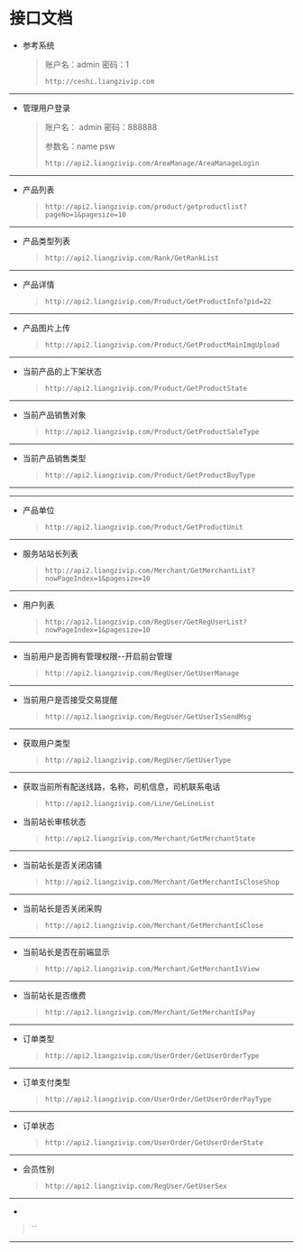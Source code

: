 # 接口文档

* 参考系统

  > 账户名：admin 密码：1
  >
  > `http://ceshi.liangzivip.com`

***

* 管理用户登录

  > 账户名： admin 密码：888888
  >
  > 参数名：name psw
  >
  > `http://api2.liangzivip.com/AreaManage/AreaManageLogin`

***

* 产品列表

  >`http://api2.liangzivip.com/product/getproductlist?pageNo=1&pagesize=10`

***

* 产品类型列表

  >`http://api2.liangzivip.com/Rank/GetRankList`

***

* 产品详情

  >`http://api2.liangzivip.com/Product/GetProductInfo?pid=22`

***

* 产品图片上传

  >`http://api2.liangzivip.com/Product/GetProductMainImgUpload`

***

* 当前产品的上下架状态

  >`http://api2.liangzivip.com/Product/GetProductState`

***

* 当前产品销售对象

  >`http://api2.liangzivip.com/Product/GetProductSaleType`

***

* 当前产品销售类型

  >`http://api2.liangzivip.com/Product/GetProductBuyType`

***

***

* 产品单位

  >`http://api2.liangzivip.com/Product/GetProductUnit`


***

* 服务站站长列表

  >`http://api2.liangzivip.com/Merchant/GetMerchantList?nowPageIndex=1&pagesize=10`

***

* 用户列表

  >`http://api2.liangzivip.com/RegUser/GetRegUserList?nowPageIndex=1&pagesize=10`

***

* 当前用户是否拥有管理权限--开启前台管理

  >`http://api2.liangzivip.com/RegUser/GetUserManage`

***

* 当前用户是否接受交易提醒

  >`http://api2.liangzivip.com/RegUser/GetUserIsSendMsg`

***

* 获取用户类型

  >`http://api2.liangzivip.com/RegUser/GetUserType`

***

* 获取当前所有配送线路，名称，司机信息，司机联系电话

  >`http://api2.liangzivip.com/Line/GeLineList`


* 当前站长审核状态

  >`http://api2.liangzivip.com/Merchant/GetMerchantState`

***

* 当前站长是否关闭店铺

  >`http://api2.liangzivip.com/Merchant/GetMerchantIsCloseShop`

***

* 当前站长是否关闭采购

  >`http://api2.liangzivip.com/Merchant/GetMerchantIsClose`

***

* 当前站长是否在前端显示

  >`http://api2.liangzivip.com/Merchant/GetMerchantIsView`

***

* 当前站长是否缴费

  >`http://api2.liangzivip.com/Merchant/GetMerchantIsPay`

***

* 订单类型

  >`http://api2.liangzivip.com/UserOrder/GetUserOrderType`

***

* 订单支付类型

  >`http://api2.liangzivip.com/UserOrder/GetUserOrderPayType`

***

* 订单状态

  >`http://api2.liangzivip.com/UserOrder/GetUserOrderState`

***

* 会员性别

  >`http://api2.liangzivip.com/RegUser/GetUserSex`

***

* 

  >``

***

